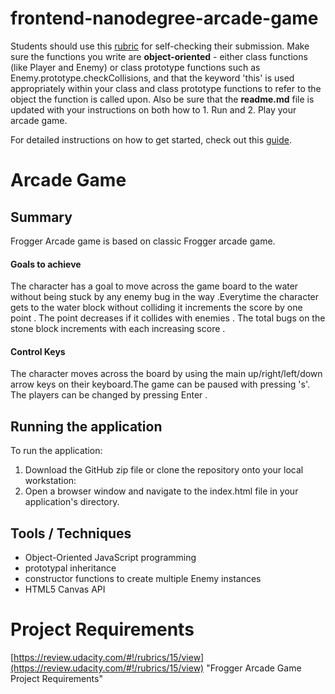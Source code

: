 frontend-nanodegree-arcade-game
===============================

Students should use this [rubric](https://review.udacity.com/#!/projects/2696458597/rubric) for self-checking their submission. Make sure the functions you write are **object-oriented** - either class functions (like Player and Enemy) or class prototype functions such as Enemy.prototype.checkCollisions, and that the keyword 'this' is used appropriately within your class and class prototype functions to refer to the object the function is called upon. Also be sure that the **readme.md** file is updated with your instructions on both how to 1. Run and 2. Play your arcade game.

For detailed instructions on how to get started, check out this [guide](https://docs.google.com/document/d/1v01aScPjSWCCWQLIpFqvg3-vXLH2e8_SZQKC8jNO0Dc/pub?embedded=true).

# Arcade Game

## Summary
Frogger Arcade game  is  based on  classic Frogger arcade game.

#### Goals to achieve
The character has a goal  to move across the game board  to the water without being stuck by any enemy bug in the way .Everytime the character gets to the water block without colliding  it increments  the score by one point . The point decreases if it collides  with enemies . The  total bugs on the stone block increments with each increasing score .

#### Control Keys
The character  moves  across the board by using the main up/right/left/down arrow keys on their keyboard.The game can be paused  with pressing 's'. The players can be changed by pressing Enter .

## Running the application
To run the application:

1. Download the GitHub zip file or clone the repository onto your local workstation:
2. Open a browser window and navigate to the index.html file in your application's directory.

## Tools / Techniques
- Object-Oriented JavaScript programming
- prototypal inheritance
- constructor functions to create multiple Enemy instances
- HTML5 Canvas API

# Project Requirements
[https://review.udacity.com/#!/rubrics/15/view](https://review.udacity.com/#!/rubrics/15/view) "Frogger Arcade Game Project Requirements"
